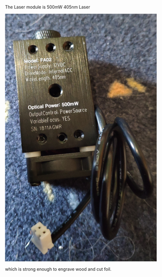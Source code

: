The Laser module is 500mW 405nm Laser

<img src="../Images/IMG_20181224_123712.jpg" width="500">

which is strong enough to engrave wood and cut foil.

